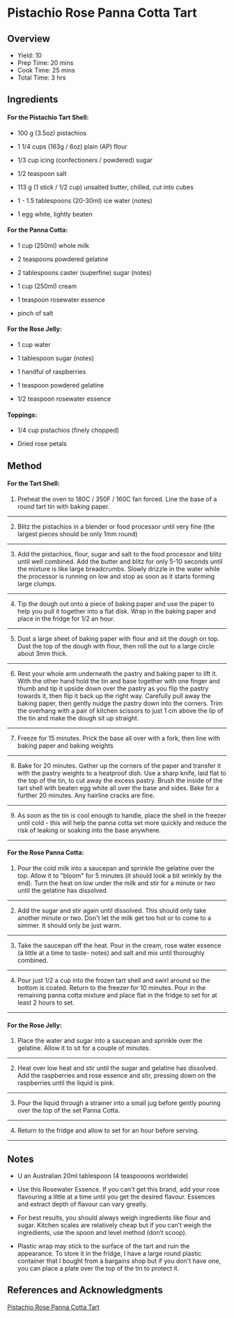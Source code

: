 # Pistachio Rose Panna Cotta Tart

## Overview

- Yield: 10
- Prep Time: 20 mins
- Cook Time: 25 mins
- Total Time: 3 hrs

## Ingredients

#### For the Pistachio Tart Shell:

- 100 g (3.5oz) pistachios

- 1 1/4 cups (163g / 6oz) plain (AP) flour

- 1/3 cup icing (confectioners / powdered) sugar

- 1/2 teaspoon salt

- 113 g (1 stick / 1/2 cup) unsalted butter, chilled, cut into cubes

- 1 - 1.5 tablespoons (20-30ml) ice water (notes)

- 1 egg white, lightly beaten

#### For the Panna Cotta:

- 1 cup (250ml) whole milk

- 2 teaspoons powdered gelatine

- 2 tablespoons caster (superfine) sugar (notes)

- 1 cup (250ml) cream

- 1 teaspoon rosewater essence

- pinch of salt

#### For the Rose Jelly:

- 1 cup water

- 1 tablespoon sugar (notes)

- 1 handful of raspberries

- 1 teaspoon powdered gelatine

- 1/2 teaspoon rosewater essence

#### Toppings:

- 1/4 cup pistachios (finely chopped)

- Dried rose petals

## Method

#### For the Tart Shell:

1. Preheat the oven to 180C / 350F / 160C fan forced. Line the base of a round tart tin with baking paper.
---

2. Blitz the pistachios in a blender or food processor until very fine (the largest pieces should be only 1mm round)
---

3. Add the pistachios, flour, sugar and salt to the food processor and blitz until well combined. Add the butter and blitz for only 5-10 seconds until the mixture is like large breadcrumbs. Slowly drizzle in the water while the processor is running on low and stop as soon as it starts forming large clumps.
---

4. Tip the dough out onto a piece of baking paper and use the paper to help you pull it together into a flat disk. Wrap in the baking paper and place in the fridge for 1/2 an hour.
---

5. Dust a large sheet of baking paper with flour and sit the dough on top. Dust the top of the dough with flour, then roll the out to a large circle about 3mm thick.
---

6. Rest your whole arm underneath the pastry and baking paper to lift it. With the other hand hold the tin and base together with one finger and thumb and tip it upside down over the pastry as you flip the pastry towards it, then flip it back up the right way. Carefully pull away the baking paper, then gently nudge the pastry down into the corners. Trim the overhang with a pair of kitchen scissors to just 1 cm above the lip of the tin and make the dough sit up straight.
---

7. Freeze for 15 minutes. Prick the base all over with a fork, then line with baking paper and baking weights
---

8. Bake for 20 minutes. Gather up the corners of the paper and transfer it with the pastry weights to a heatproof dish. Use a sharp knife, laid flat to the top of the tin, to cut away the excess pastry. Brush the inside of the tart shell with beaten egg white all over the base and sides. Bake for a further 20 minutes. Any hairline cracks are fine.
---

9. As soon as the tin is cool enough to handle, place the shell in the freezer until cold - this will help the panna cotta set more quickly and reduce the risk of leaking or soaking into the base anywhere.
---

#### For the Rose Panna Cotta:

1. Pour the cold milk into a saucepan and sprinkle the gelatine over the top. Allow it to "bloom" for 5 minutes (it should look a bit wrinkly by the end). Turn the heat on low under the milk and stir for a minute or two until the gelatine has dissolved.
---

2. Add the sugar and stir again until dissolved. This should only take another minute or two. Don't let the milk get too hot or to come to a simmer. It should only be just warm.
---

3. Take the saucepan off the heat. Pour in the cream, rose water essence (a little at a time to taste- notes) and salt and mix until thoroughly combined.
---

4. Pour just 1/2 a cup into the frozen tart shell and swirl around so the bottom is coated. Return to the freezer for 10 minutes. Pour in the remaining panna cotta mixture and place flat in the fridge to set for at least 2 hours to set.
---

#### For the Rose Jelly:

1. Place the water and sugar into a saucepan and sprinkle over the gelatine. Allow it to sit for a couple of minutes.
---

2. Heat over low heat and stir until the sugar and gelatine has dissolved. Add the raspberries and rose essence and stir, pressing down on the raspberries until the liquid is pink.
---

3. Pour the liquid through a strainer into a small jug before gently pouring over the top of the set Panna Cotta.
---

4. Return to the fridge and allow to set for an hour before serving.
---


## Notes

- U an Australian 20ml tablespoon (4 teaspooons worldwide)

- Use this Rosewater Essence. If you can't get this brand, add your rose flavouring a little at a time until you get the desired flavour. Essences and extract depth of flavour can vary greatly.

- For best results, you should always weigh ingredients like flour and sugar. Kitchen scales are relatively cheap but if you can’t weigh the ingredients, use the spoon and level method (don’t scoop).

- Plastic wrap may stick to the surface of the tart and ruin the appearance. To store it in the fridge, I have a large round plastic container that I bought from a bargains shop but if you don't have one, you can place a plate over the top of the tin to protect it.

## References and Acknowledgments

[Pistachio Rose Panna Cotta Tart](https://www.sugarsaltmagic.com/pistachio-rose-panna-cotta-tart/)
